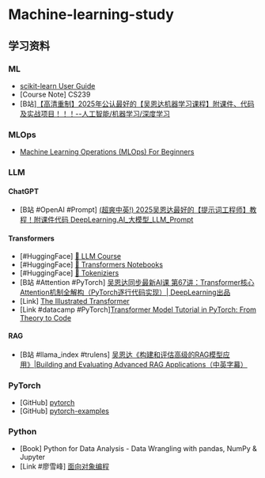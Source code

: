 # Machine-learning-study

## 学习资料

### ML
- [scikit-learn User Guide](https://scikit-learn.org/stable/user_guide.html)
- [Course Note] CS239
- [B站][【高清重制】2025年公认最好的【吴恩达机器学习课程】附课件、代码及实战项目！！！--人工智能/机器学习/深度学习](https://www.bilibili.com/video/BV1owrpYKEtP?spm_id_from=333.788.videopod.episodes&vd_source=8326f298abab48f7457a5ca49fe4c335)

### MLOps
- [Machine Learning Operations (MLOps) For Beginners](https://towardsdatascience.com/machine-learning-operations-mlops-for-beginners-a5686bfe02b2/)

### LLM
#### ChatGPT
- [B站 #OpenAI #Prompt] [(超爽中英!) 2025吴恩达最好的【提示词工程师】教程！附课件代码 DeepLearning.AI_大模型_LLM_Prompt](https://www.bilibili.com/video/BV1b4A6etEJu?spm_id_from=333.788.videopod.episodes&vd_source=8326f298abab48f7457a5ca49fe4c335)
#### Transformers
- [#HuggingFace] [🤗 LLM Course](https://huggingface.co/learn/llm-course/en/chapter1/1?fw=pt)
- [#HuggingFace] [🤗 Transformers Notebooks](https://huggingface.co/docs/transformers/en/notebooks)
- [#HuggingFace] [🤗 Tokeniziers](https://huggingface.co/learn/llm-course/chapter2/4?fw=pt#tokenizers)
- [B站 #Attention #PyTorch] [吴恩达同步最新AI课 第67讲：Transformer核心Attention机制全解构（PyTorch逐行代码实现）| DeepLearning出品](https://www.bilibili.com/video/BV1PFKJeTEDa/?spm_id_from=333.337.search-card.all.click&vd_source=8326f298abab48f7457a5ca49fe4c335) 
- [Link] [The Illustrated Transformer](https://jalammar.github.io/illustrated-transformer/)
- [Link #datacamp #PyTorch][Transformer Model Tutorial in PyTorch: From Theory to Code](https://www.datacamp.com/tutorial/building-a-transformer-with-py-torch)

#### RAG
- [B站 #llama_index #trulens] [吴恩达《构建和评估高级的RAG模型应用》|Building and Evaluating Advanced RAG Applications（中英字幕）](https://www.bilibili.com/video/BV1oW421R73j?spm_id_from=333.788.videopod.episodes&vd_source=8326f298abab48f7457a5ca49fe4c335)

### PyTorch
- [GitHub] [pytorch](https://github.com/pytorch/pytorch)
- [GitHub] [pytorch-examples](https://github.com/jcjohnson/pytorch-examples/tree/master)

### Python
- [Book] Python for Data Analysis - Data Wrangling with pandas, NumPy & Jupyter
- [Link #廖雪峰] [面向对象编程](https://liaoxuefeng.com/books/python/oop/index.html)